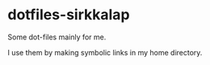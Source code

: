 dotfiles-sirkkalap
==================

Some dot-files mainly for me.

I use them by making symbolic links in my home directory.
